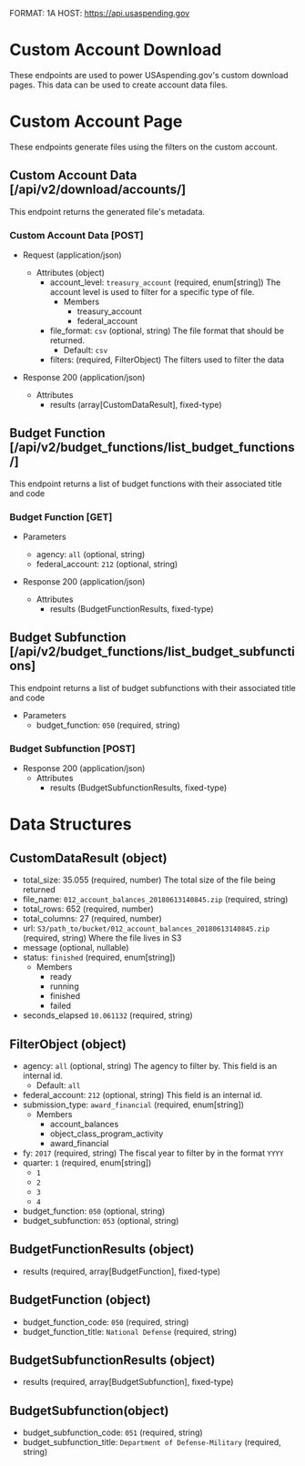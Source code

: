 FORMAT: 1A
HOST: https://api.usaspending.gov

# Custom Account Download

These endpoints are used to power USAspending.gov's custom download pages. This data can be used to create account data files.

# Custom Account Page

These endpoints generate files using the filters on the custom account.

## Custom Account Data [/api/v2/download/accounts/]

This endpoint returns the generated file's metadata.

### Custom Account Data [POST]

+ Request (application/json)
    + Attributes (object)
        + account_level: `treasury_account` (required, enum[string])
            The account level is used to filter for a specific type of file.
            + Members
                + treasury_account
                + federal_account
        + file_format: `csv` (optional, string)
            The file format that should be returned.
            + Default: `csv`
        + filters: (required, FilterObject)
            The filters used to filter the data

+ Response 200 (application/json)
    + Attributes
        + results (array[CustomDataResult], fixed-type)

## Budget Function [/api/v2/budget_functions/list_budget_functions/]

This endpoint returns a list of budget functions with their associated title and code

### Budget Function [GET]

+ Parameters
    + agency: `all` (optional, string)
    + federal_account: `212` (optional, string)

+ Response 200 (application/json)
    + Attributes
        + results (BudgetFunctionResults, fixed-type)

## Budget Subfunction [/api/v2/budget_functions/list_budget_subfunctions]

This endpoint returns a list of budget subfunctions with their associated title and code

+ Parameters
    + budget_function: `050` (required, string)

### Budget Subfunction [POST]

+ Response 200 (application/json)
    + Attributes
        + results (BudgetSubfunctionResults, fixed-type)

# Data Structures

## CustomDataResult (object)
+ total_size: 35.055 (required, number)
    The total size of the file being returned
+ file_name: `012_account_balances_20180613140845.zip` (required, string)
+ total_rows: 652 (required, number)
+ total_columns: 27 (required, number)
+ url: `S3/path_to/bucket/012_account_balances_20180613140845.zip` (required, string)
    Where the file lives in S3
+ message (optional, nullable)
+ status: `finished` (required, enum[string])
    + Members
        + ready
        + running
        + finished
        + failed
+ seconds_elapsed `10.061132` (required, string)

## FilterObject (object)
+ agency: `all` (optional, string)
    The agency to filter by. This field is an internal id.
    + Default: `all`
+ federal_account: `212` (optional, string)
    This field is an internal id.
+ submission_type: `award_financial` (required, enum[string])
    + Members
        + account_balances
        + object_class_program_activity
        + award_financial
+ fy: `2017` (required, string)
    The fiscal year to filter by in the format `YYYY`
+ quarter: `1` (required, enum[string])
    + `1`
    + `2`
    + `3`
    + `4`
+ budget_function: `050` (optional, string)
+ budget_subfunction: `053` (optional, string)

## BudgetFunctionResults (object)
+ results (required, array[BudgetFunction], fixed-type)

## BudgetFunction (object)
+ budget_function_code: `050` (required, string)
+ budget_function_title: `National Defense` (required, string)

## BudgetSubfunctionResults (object)
+ results (required, array[BudgetSubfunction], fixed-type)

## BudgetSubfunction(object)
+ budget_subfunction_code: `051` (required, string)
+ budget_subfunction_title: `Department of Defense-Military` (required, string)
